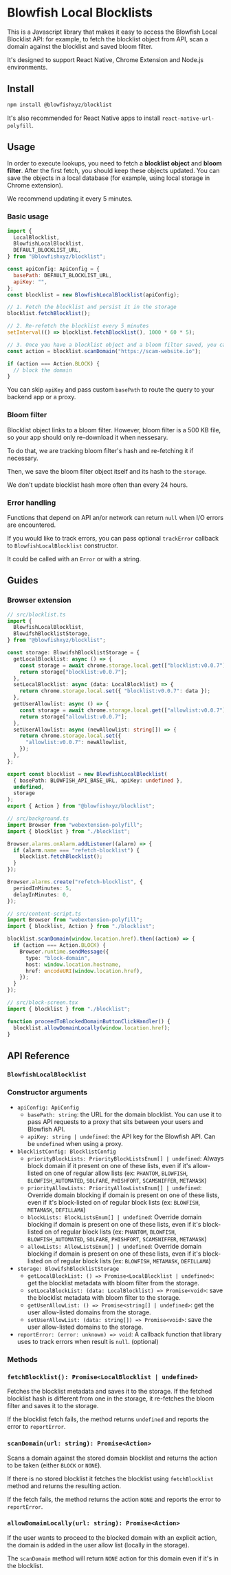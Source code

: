 # Blowfish Local Blocklists

This is a Javascript library that makes it easy to access the Blowfish Local Blocklist API: for example, to fetch the blocklist object from API, scan a domain against the blocklist and saved bloom filter.

It's designed to support React Native, Chrome Extension and Node.js environments.

## Install

```bash
npm install @blowfishxyz/blocklist
```

It's also recommended for React Native apps to install `react-native-url-polyfill`.

## Usage

In order to execute lookups, you need to fetch a **blocklist object** and **bloom filter**.
After the first fetch, you should keep these objects updated. You can save the objects in a local database
(for example, using local storage in Chrome extension).

We recommend updating it every 5 minutes.

### Basic usage

```javascript
import {
  LocalBlocklist,
  BlowfishLocalBlocklist,
  DEFAULT_BLOCKLIST_URL,
} from "@blowfishxyz/blocklist";

const apiConfig: ApiConfig = {
  basePath: DEFAULT_BLOCKLIST_URL,
  apiKey: "",
};
const blocklist = new BlowfishLocalBlocklist(apiConfig);

// 1. Fetch the blocklist and persist it in the storage
blocklist.fetchBlocklist();

// 2. Re-refetch the blocklist every 5 minutes
setInterval(() => blocklist.fetchBlocklist(), 1000 * 60 * 5);

// 3. Once you have a blocklist object and a bloom filter saved, you can execute lookups
const action = blocklist.scanDomain("https://scam-website.io");

if (action === Action.BLOCK) {
  // block the domain
}
```

You can skip `apiKey` and pass custom `basePath` to route the query to your backend app or a proxy.

### Bloom filter

Blocklist object links to a bloom filter. However, bloom filter is a 500 KB file, so your app should only
re-download it when nessesary.

To do that, we are tracking bloom filter's hash and re-fetching it if necessary.

Then, we save the bloom filter object itself and its hash to the `storage`.

We don't update blocklist hash more often than every 24 hours.

### Error handling

Functions that depend on API an/or network can return `null` when I/O errors are encountered.

If you would like to track errors, you can pass optional `trackError` callback to `BlowfishLocalBlocklist` constructor.

It could be called with an `Error` or with a string.

## Guides

### Browser extension

```typescript
// src/blocklist.ts
import {
  BlowfishLocalBlocklist,
  BlowifshBlocklistStorage,
} from "@blowfishxyz/blocklist";

const storage: BlowifshBlocklistStorage = {
  getLocalBlocklist: async () => {
    const storage = await chrome.storage.local.get(["blocklist:v0.0.7"]);
    return storage["blocklist:v0.0.7"];
  },
  setLocalBlocklist: async (data: LocalBlocklist) => {
    return chrome.storage.local.set({ "blocklist:v0.0.7": data });
  },
  getUserAllowlist: async () => {
    const storage = await chrome.storage.local.get(["allowlist:v0.0.7"]);
    return storage["allowlist:v0.0.7"];
  },
  setUserAllowlist: async (newAllowlist: string[]) => {
    return chrome.storage.local.set({
      "allowlist:v0.0.7": newAllowlist,
    });
  },
};

export const blocklist = new BlowfishLocalBlocklist(
  { basePath: BLOWFISH_API_BASE_URL, apiKey: undefined },
  undefined,
  storage
);
export { Action } from "@blowfishxyz/blocklist";

// src/background.ts
import Browser from "webextension-polyfill";
import { blocklist } from "./blocklist";

Browser.alarms.onAlarm.addListener((alarm) => {
  if (alarm.name === "refetch-blocklist") {
    blocklist.fetchBlocklist();
  }
});

Browser.alarms.create("refetch-blocklist", {
  periodInMinutes: 5,
  delayInMinutes: 0,
});

// src/content-script.ts
import Browser from "webextension-polyfill";
import { blocklist, Action } from "./blocklist";

blocklist.scanDomain(window.location.href).then((action) => {
  if (action === Action.BLOCK) {
    Browser.runtime.sendMessage({
      type: "block-domain",
      host: window.location.hostname,
      href: encodeURI(window.location.href),
    });
  }
});

// src/block-screen.tsx
import { blocklist } from "./blocklist";

function proceedToBlockedDomainButtonClickHandler() {
  blocklist.allowDomainLocally(window.location.href);
}
```

## API Reference

### `BlowfishLocalBlocklist`

### Constructor arguments

- `apiConfig: ApiConfig`
  - `basePath: string`: the URL for the domain blocklist. You can use it to pass API requests to a proxy that sits between your users and Blowfish API.
  - `apiKey: string | undefined`: the API key for the Blowfish API. Can be `undefined` when using a proxy.
- `blocklistConfig: BlocklistConfig`
  - `priorityBlockLists: PriorityBlockListsEnum[] | undefined`: Always block domain if it present on one of these lists, even if it's allow-listed on one of regular allow lists (ex: `PHANTOM`, `BLOWFISH`, `BLOWFISH_AUTOMATED`, `SOLFARE`, `PHISHFORT`, `SCAMSNIFFER`, `METAMASK`)
  - `priorityAllowLists: PriorityAllowListsEnum[] | undefined`: Override domain blocking if domain is present on one of these lists, even if it's block-listed on of regular block lists (ex: `BLOWFISH`, `METAMASK`, `DEFILLAMA`)
  - `blockLists: BlockListsEnum[] | undefined`: Override domain blocking if domain is present on one of these lists, even if it's block-listed on of regular block lists (ex: `PHANTOM`, `BLOWFISH`, `BLOWFISH_AUTOMATED`, `SOLFARE`, `PHISHFORT`, `SCAMSNIFFER`, `METAMASK`)
  - `allowLists: AllowListsEnum[] | undefined`: Override domain blocking if domain is present on one of these lists, even if it's block-listed on of regular block lists (ex: `BLOWFISH`, `METAMASK`, `DEFILLAMA`)
- `storage: BlowifshBlocklistStorage`
  - `getLocalBlockList: () => Promise<LocalBlocklist | undefined>`: get the blocklist metadata with bloom filter from the storage.
  - `setLocalBlockList: (data: LocalBlocklist) => Promise<void>`: save the blocklist metadata with bloom filter to the storage.
  - `getUserAllowList: () => Promise<string[] | undefined>`: get the user allow-listed domains from the storage.
  - `setUserAllowList: (data: string[]) => Promise<void>`: save the user allow-listed domains to the storage.
- `reportError: (error: unknown) => void`: A callback function that library uses to track errors when result is `null`. (optional)

### Methods

### `fetchBlocklist(): Promise<LocalBlocklist | undefined>`

Fetches the blocklist metadata and saves it to the storage. If the fetched blocklist hash is different from one in the storage, it re-fetches the bloom filter and saves it to the storage.

If the blocklist fetch fails, the method returns `undefined` and reports the error to `reportError`.

### `scanDomain(url: string): Promise<Action>`

Scans a domain against the stored domain blocklist and returns the action to be taken (either `BLOCK` or `NONE`).

If there is no stored blocklist it fetches the blocklist using `fetchBlocklist` method and returns the resulting action.

If the fetch fails, the method returns the action `NONE` and reports the error to `reportError`.

### `allowDomainLocally(url: string): Promise<Action>`

If the user wants to proceed to the blocked domain with an explicit action, the domain is added in the user allow list (locally in the storage).

The `scanDomain` method will return `NONE` action for this domain even if it's in the blocklist.
